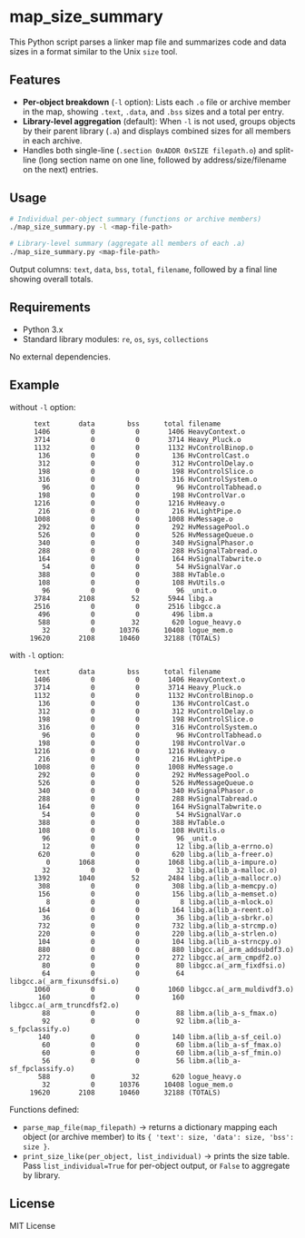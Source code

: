 # map_size_summary

This Python script parses a linker map file and summarizes code and data sizes in a format similar to the Unix `size` tool.

## Features

* **Per-object breakdown** (`-l` option): Lists each `.o` file or archive member in the map, showing `.text`, `.data`, and `.bss` sizes and a total per entry.
* **Library-level aggregation** (default): When `-l` is not used, groups objects by their parent library (`.a`) and displays combined sizes for all members in each archive.
* Handles both single-line (`.section 0xADDR 0xSIZE filepath.o`) and split-line (long section name on one line, followed by address/size/filename on the next) entries.

## Usage

```bash
# Individual per-object summary (functions or archive members)
./map_size_summary.py -l <map-file-path>

# Library-level summary (aggregate all members of each .a)
./map_size_summary.py <map-file-path>
```

Output columns: `text`, `data`, `bss`, `total`, `filename`, followed by a final line showing overall totals.

## Requirements

* Python 3.x
* Standard library modules: `re`, `os`, `sys`, `collections`

No external dependencies.

## Example

without `-l` option:
```
      text       data        bss      total filename
      1406          0          0       1406 HeavyContext.o
      3714          0          0       3714 Heavy_Pluck.o
      1132          0          0       1132 HvControlBinop.o
       136          0          0        136 HvControlCast.o
       312          0          0        312 HvControlDelay.o
       198          0          0        198 HvControlSlice.o
       316          0          0        316 HvControlSystem.o
        96          0          0         96 HvControlTabhead.o
       198          0          0        198 HvControlVar.o
      1216          0          0       1216 HvHeavy.o
       216          0          0        216 HvLightPipe.o
      1008          0          0       1008 HvMessage.o
       292          0          0        292 HvMessagePool.o
       526          0          0        526 HvMessageQueue.o
       340          0          0        340 HvSignalPhasor.o
       288          0          0        288 HvSignalTabread.o
       164          0          0        164 HvSignalTabwrite.o
        54          0          0         54 HvSignalVar.o
       388          0          0        388 HvTable.o
       108          0          0        108 HvUtils.o
        96          0          0         96 _unit.o
      3784       2108         52       5944 libg.a
      2516          0          0       2516 libgcc.a
       496          0          0        496 libm.a
       588          0         32        620 logue_heavy.o
        32          0      10376      10408 logue_mem.o
     19620       2108      10460      32188 (TOTALS)
```

with `-l` option:
```
      text       data        bss      total filename
      1406          0          0       1406 HeavyContext.o
      3714          0          0       3714 Heavy_Pluck.o
      1132          0          0       1132 HvControlBinop.o
       136          0          0        136 HvControlCast.o
       312          0          0        312 HvControlDelay.o
       198          0          0        198 HvControlSlice.o
       316          0          0        316 HvControlSystem.o
        96          0          0         96 HvControlTabhead.o
       198          0          0        198 HvControlVar.o
      1216          0          0       1216 HvHeavy.o
       216          0          0        216 HvLightPipe.o
      1008          0          0       1008 HvMessage.o
       292          0          0        292 HvMessagePool.o
       526          0          0        526 HvMessageQueue.o
       340          0          0        340 HvSignalPhasor.o
       288          0          0        288 HvSignalTabread.o
       164          0          0        164 HvSignalTabwrite.o
        54          0          0         54 HvSignalVar.o
       388          0          0        388 HvTable.o
       108          0          0        108 HvUtils.o
        96          0          0         96 _unit.o
        12          0          0         12 libg.a(lib_a-errno.o)
       620          0          0        620 libg.a(lib_a-freer.o)
         0       1068          0       1068 libg.a(lib_a-impure.o)
        32          0          0         32 libg.a(lib_a-malloc.o)
      1392       1040         52       2484 libg.a(lib_a-mallocr.o)
       308          0          0        308 libg.a(lib_a-memcpy.o)
       156          0          0        156 libg.a(lib_a-memset.o)
         8          0          0          8 libg.a(lib_a-mlock.o)
       164          0          0        164 libg.a(lib_a-reent.o)
        36          0          0         36 libg.a(lib_a-sbrkr.o)
       732          0          0        732 libg.a(lib_a-strcmp.o)
       220          0          0        220 libg.a(lib_a-strlen.o)
       104          0          0        104 libg.a(lib_a-strncpy.o)
       880          0          0        880 libgcc.a(_arm_addsubdf3.o)
       272          0          0        272 libgcc.a(_arm_cmpdf2.o)
        80          0          0         80 libgcc.a(_arm_fixdfsi.o)
        64          0          0         64 libgcc.a(_arm_fixunsdfsi.o)
      1060          0          0       1060 libgcc.a(_arm_muldivdf3.o)
       160          0          0        160 libgcc.a(_arm_truncdfsf2.o)
        88          0          0         88 libm.a(lib_a-s_fmax.o)
        92          0          0         92 libm.a(lib_a-s_fpclassify.o)
       140          0          0        140 libm.a(lib_a-sf_ceil.o)
        60          0          0         60 libm.a(lib_a-sf_fmax.o)
        60          0          0         60 libm.a(lib_a-sf_fmin.o)
        56          0          0         56 libm.a(lib_a-sf_fpclassify.o)
       588          0         32        620 logue_heavy.o
        32          0      10376      10408 logue_mem.o
     19620       2108      10460      32188 (TOTALS)
```

Functions defined:

* `parse_map_file(map_filepath)` → returns a dictionary mapping each object (or archive member) to its `{ 'text': size, 'data': size, 'bss': size }`.
* `print_size_like(per_object, list_individual)` → prints the size table. Pass `list_individual=True` for per-object output, or `False` to aggregate by library.

## License

MIT License
